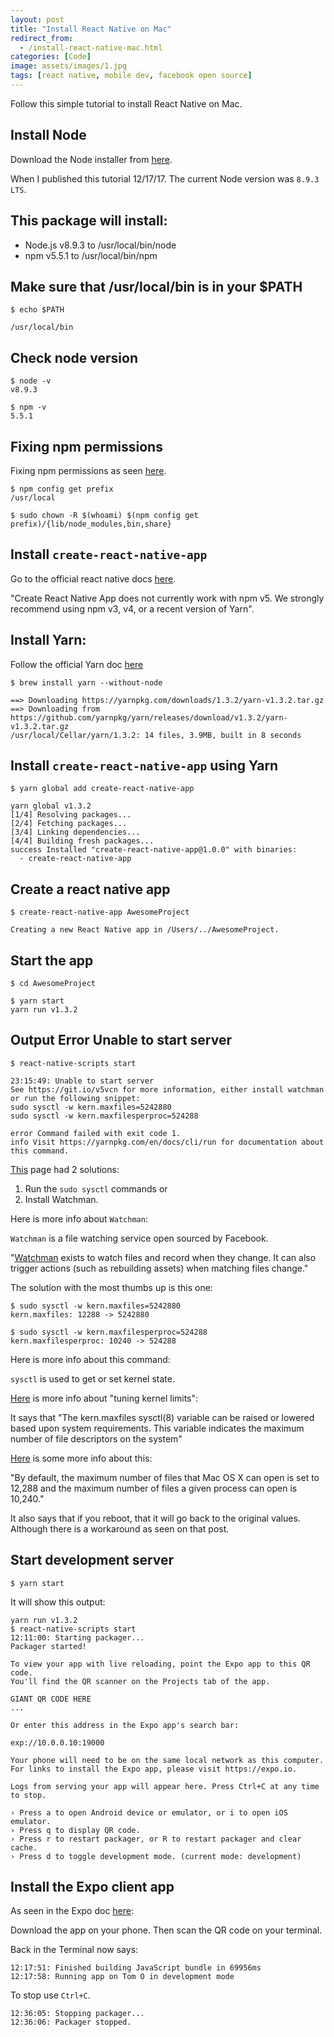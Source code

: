 ```yaml
---
layout: post
title: "Install React Native on Mac"
redirect_from:
  - /install-react-native-mac.html
categories: [Code]
image: assets/images/1.jpg
tags: [react native, mobile dev, facebook open source]
---
```


Follow this simple tutorial to install React Native on Mac.

## Install Node

Download the Node installer from <a href="https://nodejs.org/en/" target="_blank">here</a>.

When I published this tutorial 12/17/17. The current Node version was `8.9.3 LTS`.

## This package will install:

* Node.js v8.9.3 to /usr/local/bin/node
* npm v5.5.1 to /usr/local/bin/npm

## Make sure that /usr/local/bin is in your $PATH

    $ echo $PATH

    /usr/local/bin

## Check node version

    $ node -v
    v8.9.3

    $ npm -v
    5.5.1

## Fixing npm permissions

Fixing npm permissions as seen <a href="https://docs.npmjs.com/getting-started/fixing-npm-permissions" target="_blank">here</a>.

    $ npm config get prefix
    /usr/local

    $ sudo chown -R $(whoami) $(npm config get prefix)/{lib/node_modules,bin,share}


## Install `create-react-native-app`

Go to the official react native docs <a href="https://facebook.github.io/react-native/docs/getting-started.html" target="_blank">here</a>.

"Create React Native App does not currently work with npm v5. We strongly recommend using npm v3, v4, or a recent version of Yarn".

## Install Yarn:

Follow the official Yarn doc <a href="https://yarnpkg.com/lang/en/docs/install/" target="_blank">here</a>

    $ brew install yarn --without-node

    ==> Downloading https://yarnpkg.com/downloads/1.3.2/yarn-v1.3.2.tar.gz
    ==> Downloading from https://github.com/yarnpkg/yarn/releases/download/v1.3.2/yarn-v1.3.2.tar.gz
    /usr/local/Cellar/yarn/1.3.2: 14 files, 3.9MB, built in 8 seconds

## Install `create-react-native-app` using Yarn

    $ yarn global add create-react-native-app

    yarn global v1.3.2
    [1/4] Resolving packages...
    [2/4] Fetching packages...
    [3/4] Linking dependencies...
    [4/4] Building fresh packages...
    success Installed "create-react-native-app@1.0.0" with binaries:
      - create-react-native-app

## Create a react native app

    $ create-react-native-app AwesomeProject

    Creating a new React Native app in /Users/../AwesomeProject.

## Start the app

    $ cd AwesomeProject

    $ yarn start
    yarn run v1.3.2

## Output Error Unable to start server

    $ react-native-scripts start

    23:15:49: Unable to start server
    See https://git.io/v5vcn for more information, either install watchman or run the following snippet:
    sudo sysctl -w kern.maxfiles=5242880
    sudo sysctl -w kern.maxfilesperproc=524288

    error Command failed with exit code 1.
    info Visit https://yarnpkg.com/en/docs/cli/run for documentation about this command.

<a href="https://github.com/react-community/create-react-native-app/issues/382" target="_blank">This</a> page had 2 solutions:

1. Run the `sudo sysctl` commands or
2. Install Watchman.

Here is more info about `Watchman`:

`Watchman` is a file watching service open sourced by Facebook.

"<a href="https://facebook.github.io/watchman/" target="_blank">Watchman</a> exists to watch files and record when they change. It can also trigger actions (such as rebuilding assets) when matching files change."

The solution with the most thumbs up is this one:

    $ sudo sysctl -w kern.maxfiles=5242880
    kern.maxfiles: 12288 -> 5242880

    $ sudo sysctl -w kern.maxfilesperproc=524288
    kern.maxfilesperproc: 10240 -> 524288

Here is more info about this command:

`sysctl` is used to get or set kernel state.

<a href="https://www.freebsd.org/doc/handbook/configtuning-kernel-limits.html" target="_blank">Here</a> is more info about "tuning kernel limits":

It says that "The kern.maxfiles sysctl(8) variable can be raised or lowered based upon system requirements. This variable indicates the maximum number of file descriptors on the system"

<a href="http://krypted.com/mac-os-x/maximum-files-in-mac-os-x/" target="_blank">Here</a> is some more info about this:

"By default, the maximum number of files that Mac OS X can open is set to 12,288 and the maximum number of files a given process can open is 10,240."

It also says that if you reboot, that it will go back to the original values. Although there is a workaround as seen on that post.

## Start development server

    $ yarn start

It will show this output:

    yarn run v1.3.2
    $ react-native-scripts start
    12:11:00: Starting packager...
    Packager started!

    To view your app with live reloading, point the Expo app to this QR code.
    You'll find the QR scanner on the Projects tab of the app.

    GIANT QR CODE HERE
    ...

    Or enter this address in the Expo app's search bar:

    exp://10.0.0.10:19000

    Your phone will need to be on the same local network as this computer.
    For links to install the Expo app, please visit https://expo.io.

    Logs from serving your app will appear here. Press Ctrl+C at any time to stop.

    › Press a to open Android device or emulator, or i to open iOS emulator.
    › Press q to display QR code.
    › Press r to restart packager, or R to restart packager and clear cache.
    › Press d to toggle development mode. (current mode: development)

## Install the Expo client app

As seen in the Expo doc <a href="https://expo.io/learn" target="_blank">here</a>:

Download the app on your phone. Then scan the QR code on your terminal.

Back in the Terminal now says:

    12:17:51: Finished building JavaScript bundle in 69956ms
    12:17:58: Running app on Tom O in development mode

To stop use `Ctrl+C`.

    12:36:05: Stopping packager...
    12:36:06: Packager stopped.

